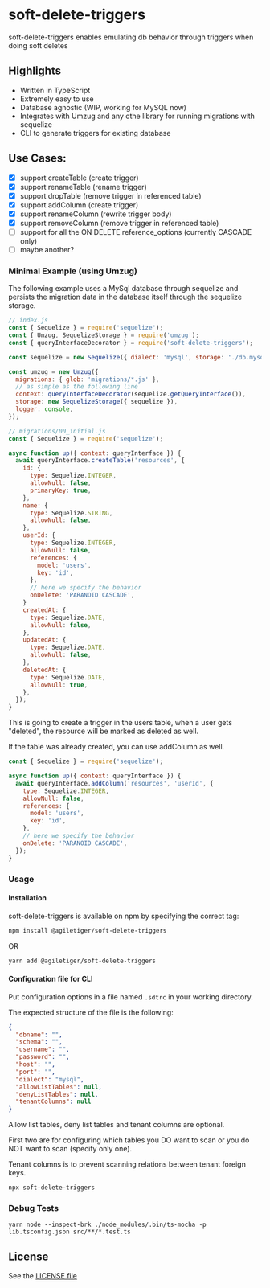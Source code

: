 # soft-delete-triggers

soft-delete-triggers enables emulating db behavior through triggers when doing soft deletes

## Highlights

- Written in TypeScript
- Extremely easy to use
- Database agnostic (WIP, working for MySQL now)
- Integrates with Umzug and any othe library for running migrations with sequelize
- CLI to generate triggers for existing database

## Use Cases:

- [x] support createTable (create trigger)
- [x] support renameTable (rename trigger)
- [x] support dropTable (remove trigger in referenced table)
- [x] support addColumn (create trigger)
- [X] support renameColumn (rewrite trigger body)
- [X] support removeColumn (remove trigger in referenced table)
- [ ] support for all the ON DELETE reference_options (currently CASCADE only)
- [ ] maybe another?

### Minimal Example (using Umzug)

The following example uses a MySql database through sequelize and persists the migration data in the database itself through the sequelize storage.

```js
// index.js
const { Sequelize } = require('sequelize');
const { Umzug, SequelizeStorage } = require('umzug');
const { queryInterfaceDecorator } = require('soft-delete-triggers');

const sequelize = new Sequelize({ dialect: 'mysql', storage: './db.mysql' });

const umzug = new Umzug({
  migrations: { glob: 'migrations/*.js' },
  // as simple as the following line
  context: queryInterfaceDecorator(sequelize.getQueryInterface()),
  storage: new SequelizeStorage({ sequelize }),
  logger: console,
});
```

```js
// migrations/00_initial.js
const { Sequelize } = require('sequelize');

async function up({ context: queryInterface }) {
  await queryInterface.createTable('resources', {
    id: {
      type: Sequelize.INTEGER,
      allowNull: false,
      primaryKey: true,
    },
    name: {
      type: Sequelize.STRING,
      allowNull: false,
    },
    userId: {
      type: Sequelize.INTEGER,
      allowNull: false,
      references: {
        model: 'users',
        key: 'id',
      },
      // here we specify the behavior
      onDelete: 'PARANOID CASCADE',
    }
    createdAt: {
      type: Sequelize.DATE,
      allowNull: false,
    },
    updatedAt: {
      type: Sequelize.DATE,
      allowNull: false,
    },
    deletedAt: {
      type: Sequelize.DATE,
      allowNull: true,
    },
  });
}
```

This is going to create a trigger in the users table, when a user gets "deleted", the resource will be marked as deleted as well.

If the table was already created, you can use addColumn as well.

```js
const { Sequelize } = require('sequelize');

async function up({ context: queryInterface }) {
  await queryInterface.addColumn('resources', 'userId', {
    type: Sequelize.INTEGER,
    allowNull: false,
    references: {
      model: 'users',
      key: 'id',
    },
    // here we specify the behavior
    onDelete: 'PARANOID CASCADE',
  });
}
```

### Usage

#### Installation

soft-delete-triggers is available on npm by specifying the correct tag:

```bash
npm install @agiletiger/soft-delete-triggers
```

OR

```bash
yarn add @agiletiger/soft-delete-triggers
```

#### Configuration file for CLI

Put configuration options in a file named `.sdtrc` in your working directory.

The expected structure of the file is the following:

```json
{
  "dbname": "",
  "schema": "",
  "username": "",
  "password": "",
  "host": "",
  "port": "",
  "dialect": "mysql",
  "allowListTables": null,
  "denyListTables": null,
  "tenantColumns": null
}
```

Allow list tables, deny list tables and tenant columns are optional.

First two are for configuring which tables you DO want to scan or you do NOT want to scan (specify only one).

Tenant columns is to prevent scanning relations between tenant foreign keys.

```bash
npx soft-delete-triggers
```

### Debug Tests

`yarn node --inspect-brk ./node_modules/.bin/ts-mocha -p lib.tsconfig.json src/**/*.test.ts`

## License

See the [LICENSE file](./LICENSE.md)

